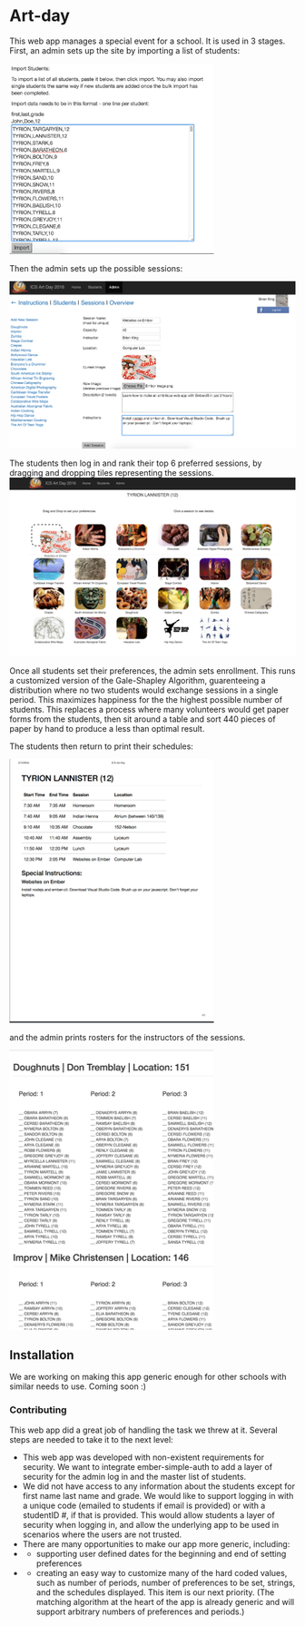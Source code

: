 # Art-day

This web app manages a special event for a school.  It is used in 3 stages.  First, an admin sets up the site by importing a list of students:

<img src="/screenshots/ImportStudents.png" width="360" />

Then the admin sets up the possible sessions:

<img src="/screenshots/CreateSessions.png" width="540" />

The students then log in and rank their top 6 preferred sessions, by dragging and dropping tiles representing the sessions. 
<img src="/screenshots/Prefs.png" width="540" />

Once all students set their preferences, the admin sets enrollment.  This runs a customized version of the Gale-Shapley Algorithm, guarenteeing a distribution where no two students would exchange sessions in a single period.  This maximizes happiness for the the highest possible number of students.  This replaces a process where many volunteers would get paper forms from the students, then sit around a table and sort 440 pieces of paper by hand to produce a less than optimal result.  

The students then return to print their schedules:

<img src="/screenshots/Schedule.png" width="360" />

and the admin prints rosters for the instructors of the sessions.

<img src="/screenshots/Rosters.png" width="360" />

## Installation

We are working on making this app generic enough for other schools with similar needs to use.  Coming soon :)

### Contributing

This web app did a great job of handling the task we threw at it.  Several steps are needed to take it to the next level:

* This web app was developed with non-existent requirements for security.  We want to integrate ember-simple-auth to add a layer of security for the admin log in and the master list of students.
* We did not have access to any information about the students except for first name last name and grade.  We would like to support logging in with a unique code (emailed to students if email is provided) or with a studentID #, if that is provided.  This would allow students a layer of security when logging in, and allow the underlying app to be used in scenarios where the users are not trusted.
* There are many opportunities to make our app more generic, including:  
* - supporting user defined dates for the beginning and end of setting preferences
* - creating an easy way to customize many of the hard coded values, such as number of periods, number of preferences to be set, strings, and the schedules displayed.  This item is our next priority.  (The matching algorithm at the heart of the app is already generic and will support arbitrary numbers of preferences and periods.)
